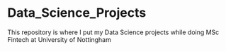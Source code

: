 # Data_Science_Projects
This repository is where I put my Data Science projects while doing MSc Fintech at University of Nottingham
